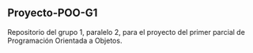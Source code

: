 ## Proyecto-POO-G1
Repositorio del grupo 1, paralelo 2, para el proyecto del primer parcial de Programación Orientada a Objetos.
